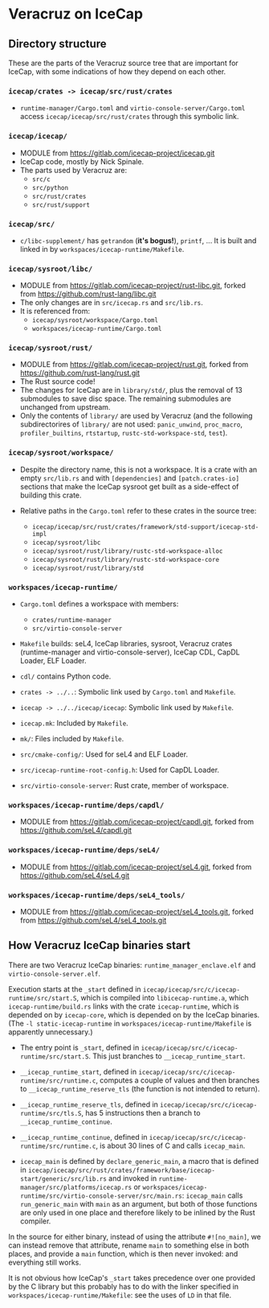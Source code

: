 # Veracruz on IceCap

## Directory structure

These are the parts of the Veracruz source tree that are important for IceCap,
with some indications of how they depend on each other.

### `icecap/crates -> icecap/src/rust/crates`

* `runtime-manager/Cargo.toml` and `virtio-console-server/Cargo.toml`
  access `icecap/icecap/src/rust/crates` through this symbolic link.

### `icecap/icecap/`

* MODULE from https://gitlab.com/icecap-project/icecap.git
* IceCap code, mostly by Nick Spinale.
* The parts used by Veracruz are:
  * `src/c`
  * `src/python`
  * `src/rust/crates`
  * `src/rust/support`

### `icecap/src/`

* `c/libc-supplement/` has `getrandom` (**it's bogus!**), `printf`, ...
  It is built and linked in by `workspaces/icecap-runtime/Makefile`.

### `icecap/sysroot/libc/`

* MODULE from https://gitlab.com/icecap-project/rust-libc.git,
  forked from https://github.com/rust-lang/libc.git
* The only changes are in `src/icecap.rs` and `src/lib.rs`.
* It is referenced from:
  * `icecap/sysroot/workspace/Cargo.toml`
  * `workspaces/icecap-runtime/Cargo.toml`

### `icecap/sysroot/rust/`

* MODULE from https://gitlab.com/icecap-project/rust.git,
  forked from https://github.com/rust-lang/rust.git
* The Rust source code!
* The changes for IceCap are in `library/std/`,
  plus the removal of 13 submodules to save disc space.
  The remaining submodules are unchanged from upstream.
* Only the contents of `library/` are used by Veracruz
  (and the following subdirectorires of `library/` are not used:
  `panic_unwind`, `proc_macro`, `profiler_builtins`,
  `rtstartup`, `rustc-std-workspace-std`, `test`).

### `icecap/sysroot/workspace/`

* Despite the directory name, this is not a workspace. It is a crate
  with an empty `src/lib.rs` and with `[dependencies]` and
  `[patch.crates-io]` sections that make the IceCap sysroot get built
  as a side-effect of building this crate.

* Relative paths in the `Cargo.toml` refer to these crates in the source tree:
  * `icecap/icecap/src/rust/crates/framework/std-support/icecap-std-impl`
  * `icecap/sysroot/libc`
  * `icecap/sysroot/rust/library/rustc-std-workspace-alloc`
  * `icecap/sysroot/rust/library/rustc-std-workspace-core`
  * `icecap/sysroot/rust/library/std`

### `workspaces/icecap-runtime/`

* `Cargo.toml` defines a workspace with members:
  * `crates/runtime-manager`
  * `src/virtio-console-server`

* `Makefile` builds: seL4, IceCap libraries, sysroot, Veracruz crates
  (runtime-manager and virtio-console-server), IceCap CDL, CapDL
  Loader, ELF Loader.

* `cdl/` contains Python code.

* `crates -> ../..`: Symbolic link used by `Cargo.toml` and `Makefile`.

* `icecap -> ../../icecap/icecap`: Symbolic link used by `Makefile`.

* `icecap.mk`: Included by `Makefile`.

* `mk/`: Files included by `Makefile`.

* `src/cmake-config/`: Used for seL4 and ELF Loader.

* `src/icecap-runtime-root-config.h`: Used for CapDL Loader.

* `src/virtio-console-server`: Rust crate, member of workspace.

### `workspaces/icecap-runtime/deps/capdl/`

* MODULE from https://gitlab.com/icecap-project/capdl.git,
  forked from https://github.com/seL4/capdl.git

### `workspaces/icecap-runtime/deps/seL4/`

* MODULE from https://gitlab.com/icecap-project/seL4.git,
  forked from https://github.com/seL4/seL4.git

### `workspaces/icecap-runtime/deps/seL4_tools/`

* MODULE from https://gitlab.com/icecap-project/seL4_tools.git,
  forked from https://github.com/seL4/seL4_tools.git

## How Veracruz IceCap binaries start

There are two Veracruz IceCap binaries: `runtime_manager_enclave.elf`
and `virtio-console-server.elf`.

Execution starts at the `_start` defined in
`icecap/icecap/src/c/icecap-runtime/src/start.S`, which is compiled
into `libicecap-runtime.a`, which `icecap-runtime/build.rs` links with
the crate `icecap-runtime`, which is depended on by `icecap-core`,
which is depended on by the IceCap binaries. (The `-l
static-icecap-runtime` in `workspaces/icecap-runtime/Makefile` is
apparently unnecessary.)

* The entry point is `_start`, defined in
  `icecap/icecap/src/c/icecap-runtime/src/start.S`. This just branches
  to `__icecap_runtime_start`.

* `__icecap_runtime_start`, defined in
  `icecap/icecap/src/c/icecap-runtime/src/runtime.c`, computes a
  couple of values and then branches to `__icecap_runtime_reserve_tls`
  (the function is not intended to return).

* `__icecap_runtime_reserve_tls`, defined in
  `icecap/icecap/src/c/icecap-runtime/src/tls.S`, has 5 instructions
  then a branch to `__icecap_runtime_continue`.

* `__icecap_runtime_continue`, defined in
  `icecap/icecap/src/c/icecap-runtime/src/runtime.c`, is about 30
  lines of C and calls `icecap_main`.

* `icecap_main` is defined by `declare_generic_main`, a macro that is
  defined in
  `icecap/icecap/src/rust/crates/framework/base/icecap-start/generic/src/lib.rs`
  and invoked in `runtime-manager/src/platforms/icecap.rs` or
  `workspaces/icecap-runtime/src/virtio-console-server/src/main.rs`:
  `icecap_main` calls `run_generic_main` with `main` as an argument,
  but both of those functions are only used in one place and therefore
  likely to be inlined by the Rust compiler.

In the source for either binary, instead of using the attribute
`#![no_main]`, we can instead remove that attribute, rename `main` to
something else in both places, and provide a `main` function, which is
then never invoked: and everything still works.

It is not obvious how IceCap's `_start` takes precedence over one
provided by the C library but this probably has to do with the linker
specified in `workspaces/icecap-runtime/Makefile`: see the uses of
`LD` in that file.
